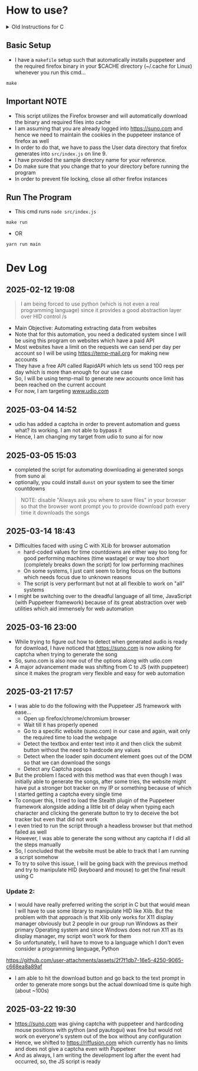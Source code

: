 # How to use?

<details>

<summary>Old Instructions for C</summary>

- Build it yourself
- Go in the root directory of the repo and run either of these commands

```
make
```

- OR

```
gcc -Wall src/main.c -o bin/main -lX11 -lXtst
```

- Then run the binary

```
./bin/main <song prompt>
```

</details>

## Basic Setup

- I have a `makefile` setup such that automatically installs puppeteer and the required firefox binary in your $CACHE directory (~/.cache for Linux) whenever you run this cmd...

```
make
```

## Important NOTE

- This script utilizes the Firefox browser and will automatically download the binary and required files into cache
- I am assuming that you are already logged into https://suno.com and hence we need to maintain the cookies in the puppeteer instance of firefox as well
- In order to do that, we have to pass the User data directory that firefox generates into `src/index.js` on line 9.
- I have provided the sample directory name for your reference.
- Do make sure that you change that to your directory before running the program
- In order to prevent file locking, close all other firefox instances

## Run The Program

- This cmd runs `node src/index.js`

```
make run
```

- OR

```
yarn run main
```

# Dev Log

## 2025-02-12 19:08

> I am being forced to use python (which is not even a real programming language) since it provides a good abstraction layer over HID control /s

- Main Objective: Automating extracting data from websites
- Note that for this automation, you need a dedicated system since I will be using this program on websites which have a paid API
- Most websites have a limit on the requests we can send per day per account so I will be using https://temp-mail.org for making new accounts
- They have a free API called RapidAPI which lets us send 100 reqs per day which is more than enough for our use case
- So, I will be using temp-mail to generate new accounts once limit has been reached on the current account
- For now, I am targeting www.udio.com

## 2025-03-04 14:52

- udio has added a captcha in order to prevent automation and guess what? its working. I am not able to bypass it
- Hence, I am changing my target from udio to suno ai for now

## 2025-03-05 15:03

- completed the script for automating downloading ai generated songs from suno ai
- optionally, you could install `dunst` on your system to see the timer countdowns

> NOTE: disable "Always ask you where to save files" in your browser so that the browser wont prompt you to provide download path every time it downloads the songs

## 2025-03-14 18:43

- Difficulties faced with using C with XLib for browser automation
  - hard-coded values for time countdowns are either way too long for good performing machines (time wastage) or way too short (completely breaks down the script) for low performing machines
  - On some systems, I just cant seem to bring focus on the buttons which needs focus due to unknown reasons
  - The script is very performant but not at all flexible to work on "all" systems
- I might be switching over to the dreadful language of all time, JavaScript (with Puppeteer framework) because of its great abstraction over web utilities which aid immensely for web automation

## 2025-03-16 23:00

- While trying to figure out how to detect when generated audio is ready for download, I have noticed that https://suno.com is now asking for captcha when trying to generate the song
- So, suno.com is also now out of the options along with udio.com
- A major advancement made was shifting from C to JS (with puppeteer) since it makes the program very flexible and easy for web automation

## 2025-03-21 17:57

- I was able to do the following with the Puppeteer JS framework with ease...
  - Open up firefox/chrome/chromium browser
  - Wait till it has properly opened
  - Go to a specific website (suno.com) in our case and again, wait only the required time to load the webpage
  - Detect the textbox and enter text into it and then click the submit button without the need to hardcode any values
  - Detect when the loader spin document element goes out of the DOM so that we can download the songs
  - Detect any Captcha popups
- But the problem I faced with this method was that even though I was initially able to generate the songs, after some tries, the website might have put a stronger bot tracker on my IP or something because of which I started getting a captcha every single time
- To conquer this, I tried to load the Stealth plugin of the Puppeteer framework alongside adding a little bit of delay when typing each character and clicking the generate button to try to deceive the bot tracker but even that did not work
- I even tried to run the script through a headless browser but that method failed as well
- However, I was able to generate the song without any captcha if I did all the steps manually
- So, I concluded that the website must be able to track that I am running a script somehow
- To try to solve this issue, I will be going back with the previous method and try to manipulate HID (keyboard and mouse) to get the final result using C

### Update 2:

- I would have really preferred writing the script in C but that would mean I will have to use some library to manipulate HID like Xlib. But the problem with that approach is that Xlib only works for X11 display manager obviously but 2 people in our group run Windows as their primary Operating system and since Windows does not run X11 as its display manager, my script won't work for them
- So unfortunately, I will have to move to a language which I don't even consider a programming language, Python

https://github.com/user-attachments/assets/2f7f1db7-16e5-4250-9065-c668ea8a89af

- I am able to hit the download button and go back to the text prompt in order to generate more songs but the actual download time is quite high (about ~100s)

## 2025-03-22 19:30

- https://suno.com was giving captcha with puppeteer and hardcoding mouse positions with python (and pyautogui) was fine but would not work on everyone's system out of the box without any configuration
- Hence, we shifted to https://riffusion.com which currently has no limits and does not give a captcha even with Puppeteer
- And as always, I am writing the development log after the event had occurred, so, the JS script is ready
